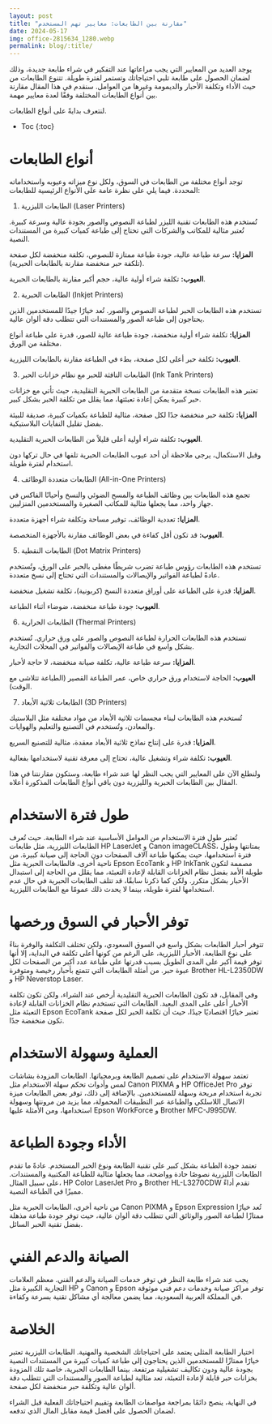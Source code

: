 ```yaml
---
layout: post
title: "مقارنة بين الطابعات: معايير تهم المستخدم"
date: 2024-05-17
img: office-2815634_1280.webp
permalink: blog/:title/
---
```



يوجد العديد من المعايير التي يجب مراعاتها عند التفكير في شراء طابعة جديدة، وذلك لضمان الحصول على طابعة تلبي احتياجاتك وتستمر لفترة طويلة. تتنوع الطابعات من حيث الأداء وتكلفة الأحبار والديمومة وغيرها من العوامل. سنقدم في هذا المقال مقارنة بين أنواع الطابعات المختلفة وفقًا لعدة معايير مهمة.

لنتعرف بدايةً على أنواع الطابعات.

* Toc
{:toc}

# أنواع الطابعات

توجد أنواع مختلفة من الطابعات في السوق، ولكل نوع ميزاته وعيوبه واستخداماته المحددة.  فيما يلي على نظرة عامة على الأنواع الرئيسية للطابعات:

1. الطابعات الليزرية (Laser Printers)

تُستخدم هذه الطابعات تقنية الليزر لطباعة النصوص والصور بجودة عالية وسرعة كبيرة. تُعتبر مثالية للمكاتب والشركات التي تحتاج إلى طباعة كميات كبيرة من المستندات النصية.

**المزايا:** سرعة طباعة عالية، جودة طباعة ممتازة للنصوص، تكلفة منخفضة لكل صفحة (تلكفة حبر منخفضة مقارنة بالطابعات الحبرية).

**العيوب:** تكلفة شراء أولية عالية، حجم أكبر مقارنة بالطابعات الحبرية.

2. الطابعات الحبرية (Inkjet Printers)

تستخدم هذه الطابعات الحبر لطباعة النصوص والصور. تُعد خيارًا جيدًا للمستخدمين الذين يحتاجون إلى طباعة الصور والمستندات التي تتطلب دقة ألوان عالية.

**المزايا:** تكلفة شراء أولية منخفضة، جودة طباعة عالية للصور، قدرة على طباعة أنواع مختلفة من الورق.

**العيوب:** تكلفة حبر أعلى لكل صفحة، بطء في الطباعة مقارنة بالطابعات الليزرية.

3. الطابعات النافثة للحبر مع نظام خزانات الحبر (Ink Tank Printers)

تعتبر هذه الطابعات نسخة متقدمة من الطابعات الحبرية التقليدية، حيث تأتي مع خزانات حبر كبيرة يمكن إعادة تعبئتها، مما يقلل من تكلفة الحبر بشكل كبير.

**المزايا:** تكلفة حبر منخفضة جدًا لكل صفحة، مثالية للطباعة بكميات كبيرة، صديقة للبيئة بفضل تقليل النفايات البلاستيكية.

**العيوب:** تكلفة شراء أولية أعلى قليلاً من الطابعات الحبرية التقليدية.

وقبل الاستكمال، يرجى ملاحظة أن أحد عيوب الطابعات الحبرية تلفها في حال تركها دون استخدام لفترة طويلة.

4. الطابعات متعددة الوظائف (All-in-One Printers)

تجمع هذه الطابعات بين وظائف الطباعة والمسح الضوئي والنسخ وأحيانًا الفاكس في جهاز واحد، مما يجعلها مثالية للمكاتب الصغيرة والمستخدمين المنزليين.

**المزايا:** تعددية الوظائف، توفير مساحة وتكلفة شراء أجهزة متعددة.

**العيوب:** قد تكون أقل كفاءة في بعض الوظائف مقارنة بالأجهزة المتخصصة.

5. الطابعات النقطية (Dot Matrix Printers)

تستخدم هذه الطابعات رؤوس طباعة تضرب شريطًا مغطى بالحبر على الورق، وتُستخدم عادةً لطباعة الفواتير والإيصالات والمستندات التي تحتاج إلى نسخ متعددة.

**المزايا:** قدرة على الطباعة على أوراق متعددة النسخ (كربونية)، تكلفة تشغيل منخفضة.

**العيوب:** جودة طباعة منخفضة، ضوضاء أثناء الطباعة.

6. الطابعات الحرارية (Thermal Printers)

تستخدم هذه الطابعات الحرارة لطباعة النصوص والصور على ورق حراري. تُستخدم بشكل واسع في طباعة الإيصالات والفواتير في المحلات التجارية.

**المزايا:** سرعة طباعة عالية، تكلفة صيانة منخفضة، لا حاجة لأحبار.

**العيوب:** الحاجة لاستخدام ورق حراري خاص، عمر الطباعة القصير (الطباعة تتلاشى مع الوقت).

7. الطابعات ثلاثية الأبعاد (3D Printers)

تُستخدم هذه الطابعات لبناء مجسمات ثلاثية الأبعاد من مواد مختلفة مثل البلاستيك والمعادن، وتُستخدم في التصنيع والتعليم والهوايات.

**المزايا:** قدرة على إنتاج نماذج ثلاثية الأبعاد معقدة، مثالية للتصنيع السريع.

**العيوب:** تكلفة شراء وتشغيل عالية، تحتاج إلى معرفة تقنية لاستخدامها بفعالية.

ولنطلع الآن على المعايير التي يجب النظر لها عند شراء طابعة، وستكون مقارنتنا في هذا المقال بين الطابعات الحبرية والليزرية دون باقي أنواع الطابعات المذكورة أعلاه.

# طول فترة الاستخدام

تُعتبر طول فترة الاستخدام من العوامل الأساسية عند شراء الطابعة. حيث تُعرف الطابعات الليزرية، مثل طابعات HP LaserJet و Canon imageCLASS، بمتانتها وطول فترة استخدامها، حيث يمكنها طباعة آلاف الصفحات دون الحاجة إلى صيانة كبيرة. من ناحية أخرى، فالطابعات الحبرية مثل Epson EcoTank و HP InkTank مصممة لتكون طويلة الأمد بفضل نظام الخزانات القابلة لإعادة التعبئة، مما يقلل من الحاجة إلى استبدال الأحبار بشكل متكرر. ولكن كما ذكرنا سابقًا، قد تتلف الطابعات الحبرية في حال عدم استخدامها لفترة طويلة، بينما لا يحدث ذلك عمومًا مع الطابعات الليزرية.

# توفر الأحبار في السوق ورخصها

تتوفر أحبار الطابعات بشكل واسع في السوق السعودي، ولكن تختلف التكلفة والوفرة بناءً على نوع الطابعة. الأحبار الليزرية، على الرغم من كونها أعلى تكلفة في البداية، إلا أنها توفر قيمة أكبر على المدى الطويل بسبب قدرتها على طباعة عدد أكبر من الصفحات لكل عبوة حبر. من أمثلة الطابعات التي تتمتع بأحبار رخيصة ومتوفرة Brother HL-L2350DW و HP Neverstop Laser.

وفي المقابل، قد تكون الطابعات الحبرية التقليدية أرخص عند الشراء، ولكن تكون تكلفة الأحبار أعلى على المدى البعيد. الطابعات التي تستخدم نظام الخزانات القابلة لإعادة التعبئة مثل Epson EcoTank تعتبر خيارًا اقتصاديًا جيدًا، حيث أن تكلفة الحبر لكل صفحة تكون منخفضة جدًا.

# العملية وسهولة الاستخدام

تعتمد سهولة الاستخدام على تصميم الطابعة وبرمجياتها. الطابعات المزودة بشاشات لمس وأدوات تحكم سهلة الاستخدام مثل Canon PIXMA و HP OfficeJet Pro توفر تجربة استخدام مريحة وسهلة للمستخدمين. بالإضافة إلى ذلك، توفر بعض الطابعات ميزة الاتصال اللاسلكي والطباعة عبر التطبيقات المحمولة، مما يزيد من مرونتها وسهولة استخدامها، ومن الأمثلة عليها Epson WorkForce و Brother MFC-J995DW.

# الأداء وجودة الطباعة

تعتمد جودة الطباعة بشكل كبير على تقنية الطابعة ونوع الحبر المستخدم. عادةً ما تقدم الطابعات الليزرية نصوصًا حادة وواضحة، مما يجعلها مثالية للطباعة المكتبية والمستندات. على سبيل المثال، HP Color LaserJet Pro و Brother HL-L3270CDW تقدم أداءً مميزًا في الطباعة النصية.

من ناحية أخرى، الطابعات الحبرية مثل Canon PIXMA و Epson Expression تُعد خيارًا ممتازًا لطباعة الصور والوثائق التي تتطلب دقة ألوان عالية، حيث توفر جودة طباعة مذهلة بفضل تقنية الحبر السائل.

# الصيانة والدعم الفني

يجب عند شراء طابعة النظر في توفر خدمات الصيانة والدعم الفني. معظم العلامات التجارية الكبيرة مثل HP و Canon و Epson توفر مراكز صيانة وخدمات دعم فني موثوقة في المملكة العربية السعودية، مما يضمن معالجة أي مشاكل تقنية بسرعة وكفاءة.

# الخلاصة

اختيار الطابعة المثلى يعتمد على احتياجاتك الشخصية والمهنية. الطابعات الليزرية تعتبر خيارًا ممتازًا للمستخدمين الذين يحتاجون إلى طباعة كميات كبيرة من المستندات النصية بجودة عالية ودون تكاليف تشغيلية مرتفعة. بينما الطابعات الحبرية، خاصة تلك المزودة بخزانات حبر قابلة لإعادة التعبئة، تعد مثالية لطباعة الصور والمستندات التي تتطلب دقة ألوان عالية وتكلفة حبر منخفضة لكل صفحة.

في النهاية، ينصح دائمًا بمراجعة مواصفات الطابعة وتقييم احتياجاتك الفعلية قبل الشراء لضمان الحصول على أفضل قيمة مقابل المال الذي تدفعه.
